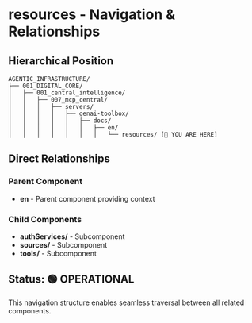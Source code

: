 # resources - Navigation & Relationships

## Hierarchical Position

```
AGENTIC_INFRASTRUCTURE/
├── 001_DIGITAL_CORE/
│   ├── 001_central_intelligence/
│   │   ├── 007_mcp_central/
│   │   │   ├── servers/
│   │   │   │   ├── genai-toolbox/
│   │   │   │   │   ├── docs/
│   │   │   │   │   │   ├── en/
│   │   │   │   │   │   │   └── resources/ [📍 YOU ARE HERE]

```

## Direct Relationships

### Parent Component
- **en** - Parent component providing context

### Child Components
- **authServices/** - Subcomponent
- **sources/** - Subcomponent
- **tools/** - Subcomponent

## Status: 🟢 OPERATIONAL

This navigation structure enables seamless traversal between all related components.
